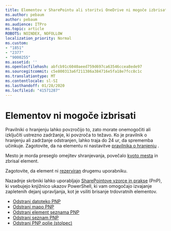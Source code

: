 ```yaml
---
title: Elementov v SharePointu ali storitvi OneDrive ni mogoče izbrisati
ms.author: pebaum
author: pebaum
ms.audience: ITPro
ms.topic: article
ROBOTS: NOINDEX, NOFOLLOW
localization_priority: Normal
ms.custom:
- "1851"
- "2377"
- "9000255"
ms.assetid: ''
ms.openlocfilehash: abfcb91c6040aeed759d697ca63546ccea8ede97
ms.sourcegitcommit: c5e800313a6f211386a384716e5fa18e7fcc8c1c
ms.translationtype: MT
ms.contentlocale: sl-SI
ms.lasthandoff: 01/28/2020
ms.locfileid: "41571287"
---
```

# <a name="unable-to-delete-items"></a>Elementov ni mogoče izbrisati

Pravilniki o hranjenju lahko povzročijo to, zato morate onemogočiti ali izključiti ustrezno zadržanje, ki povzroča to težavo. Ko je pravilnik o hranjenju ali zadržanje odstranjen, lahko traja do 24 ur, da sprememba učinkuje. Zagotovite, da na elementu ni nastavitve [pravilnika o hranjenju](https://docs.microsoft.com/office365/securitycompliance/retention-policies) .

Mesto je morda preseglo omejitev shranjevanja, povečalo [kvoto mesta](https://docs.microsoft.com/powershell/module/sharepoint-online/set-sposite?view=sharepoint-ps) in zbrisal element.

Zagotovite, da element ni [rezerviran](https://support.office.com/article/check-out-check-in-or-discard-changes-to-files-in-a-library-7e2c12a9-a874-4393-9511-1378a700f6de) drugemu uporabniku.

Nazadnje skrbniki lahko uporabljajo [SharePointove vzorce in prakse](https://docs.microsoft.com/powershell/sharepoint/sharepoint-pnp/sharepoint-pnp-cmdlets?view=sharepoint-ps#installation) (PnP), ki vsebujejo knjižnico ukazov PowerShell, ki vam omogočajo izvajanje zapletenih dejanj upravljanja, kot je vsiliti brisanje trdovratnih elementov.
- [Odstrani datoteko PNP](https://docs.microsoft.com/powershell/module/sharepoint-pnp/remove-pnpfile?view=sharepoint-ps)
- [Odstrani mapo PNP](https://docs.microsoft.com/powershell/module/sharepoint-pnp/remove-pnpfolder?view=sharepoint-ps)
- [Odstrani element seznama PNP](https://docs.microsoft.com/powershell/module/sharepoint-pnp/remove-pnplistitem?view=sharepoint-ps)
- [Odstrani seznam PNP](https://docs.microsoft.com/powershell/module/sharepoint-pnp/remove-pnplist?view=sharepoint-ps)
- [Odstrani PNP polje (stolpec)](https://docs.microsoft.com/powershell/module/sharepoint-pnp/remove-pnpfield?view=sharepoint-ps)